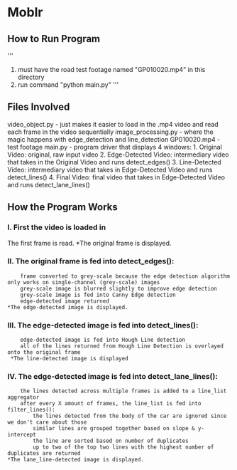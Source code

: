 # Moblr

## How to Run Program
'''
1. must have the road test footage named "GP010020.mp4" in this directory
2. run command "python main.py"
'''

## Files Involved
video_object.py     - just makes it easier to load in the .mp4 video and read each frame in the video sequentially
image_processing.py - where the magic happens with edge_detection and line_detection
GP010020.mp4        - test footage
main.py             - program driver that displays 4 windows:
                        1. Original Video: original, raw input video
                        2. Edge-Detected Video: intermediary video that takes in the Original Video and runs detect_edges()
                        3. Line-Detected Video: intermediary video that takes in Edge-Detected Video and runs detect_lines()
                        4. Final Video: final video that takes in Edge-Detected Video and runs detect_lane_lines()


## How the Program Works
### I. First the video is loaded in
The first frame is read.
*The original frame is displayed.

### II. The original frame is fed into detect_edges():
        frame converted to grey-scale because the edge detection algorithm only works on single-channel (grey-scale) images
        grey-scale image is blurred slightly to improve edge detection
        grey-scale image is fed into Canny Edge detection
        edge-detected image returned
    *The edge-detected image is displayed.

### III. The edge-detected image is fed into detect_lines():
        edge-detected image is fed into Hough Line detection
        all of the lines returned from Hough Line Detection is overlayed onto the original frame
     *The line-detected image is displayed

### IV. The edge-detected image is fed into detect_lane_lines():
        the lines detected across multiple frames is added to a line_list aggregator
        after every X amount of frames, the line_list is fed into filter_lines():
            the lines detected from the body of the car are ignored since we don't care about those
            similar lines are grouped together based on slope & y-intercept
            the line are sorted based on number of duplicates
            up to two of the top two lines with the highest number of duplicates are returned
    *The lane_line-detected image is displayed.

